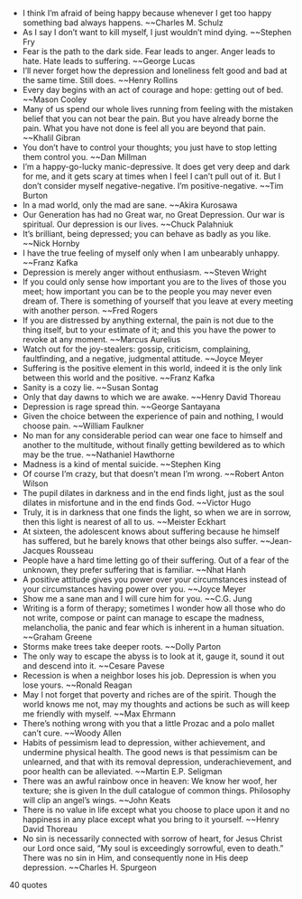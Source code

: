 - I think I’m afraid of being happy because whenever I get too happy something bad always happens. ~~Charles M. Schulz
 - As I say I don’t want to kill myself, I just wouldn’t mind dying. ~~Stephen Fry
 - Fear is the path to the dark side. Fear leads to anger. Anger leads to hate. Hate leads to suffering. ~~George Lucas
 - I’ll never forget how the depression and loneliness felt good and bad at the same time. Still does. ~~Henry Rollins
 - Every day begins with an act of courage and hope: getting out of bed. ~~Mason Cooley
 - Many of us spend our whole lives running from feeling with the mistaken belief that you can not bear the pain. But you have already borne the pain. What you have not done is feel all you are beyond that pain. ~~Khalil Gibran
 - You don’t have to control your thoughts; you just have to stop letting them control you. ~~Dan Millman
 - I’m a happy-go-lucky manic-depressive. It does get very deep and dark for me, and it gets scary at times when I feel I can’t pull out of it. But I don’t consider myself negative-negative. I’m positive-negative. ~~Tim Burton
 - In a mad world, only the mad are sane. ~~Akira Kurosawa
 - Our Generation has had no Great war, no Great Depression. Our war is spiritual. Our depression is our lives. ~~Chuck Palahniuk
 - It’s brilliant, being depressed; you can behave as badly as you like. ~~Nick Hornby
 - I have the true feeling of myself only when I am unbearably unhappy. ~~Franz Kafka
 - Depression is merely anger without enthusiasm. ~~Steven Wright
 - If you could only sense how important you are to the lives of those you meet; how important you can be to the people you may never even dream of. There is something of yourself that you leave at every meeting with another person. ~~Fred Rogers
 - If you are distressed by anything external, the pain is not due to the thing itself, but to your estimate of it; and this you have the power to revoke at any moment. ~~Marcus Aurelius
 - Watch out for the joy-stealers: gossip, criticism, complaining, faultfinding, and a negative, judgmental attitude. ~~Joyce Meyer
 - Suffering is the positive element in this world, indeed it is the only link between this world and the positive. ~~Franz Kafka
 - Sanity is a cozy lie. ~~Susan Sontag
 - Only that day dawns to which we are awake. ~~Henry David Thoreau
 - Depression is rage spread thin. ~~George Santayana
 - Given the choice between the experience of pain and nothing, I would choose pain. ~~William Faulkner
 - No man for any considerable period can wear one face to himself and another to the multitude, without finally getting bewildered as to which may be the true. ~~Nathaniel Hawthorne
 - Madness is a kind of mental suicide. ~~Stephen King
 - Of course I’m crazy, but that doesn’t mean I’m wrong. ~~Robert Anton Wilson
 - The pupil dilates in darkness and in the end finds light, just as the soul dilates in misfortune and in the end finds God. ~~Victor Hugo
 - Truly, it is in darkness that one finds the light, so when we are in sorrow, then this light is nearest of all to us. ~~Meister Eckhart
 - At sixteen, the adolescent knows about suffering because he himself has suffered, but he barely knows that other beings also suffer. ~~Jean-Jacques Rousseau
 - People have a hard time letting go of their suffering. Out of a fear of the unknown, they prefer suffering that is familiar. ~~Nhat Hanh
 - A positive attitude gives you power over your circumstances instead of your circumstances having power over you. ~~Joyce Meyer
 - Show me a sane man and I will cure him for you. ~~C.G. Jung
 - Writing is a form of therapy; sometimes I wonder how all those who do not write, compose or paint can manage to escape the madness, melancholia, the panic and fear which is inherent in a human situation. ~~Graham Greene
 - Storms make trees take deeper roots. ~~Dolly Parton
 - The only way to escape the abyss is to look at it, gauge it, sound it out and descend into it. ~~Cesare Pavese
 - Recession is when a neighbor loses his job. Depression is when you lose yours. ~~Ronald Reagan
 - May I not forget that poverty and riches are of the spirit. Though the world knows me not, may my thoughts and actions be such as will keep me friendly with myself. ~~Max Ehrmann
 - There’s nothing wrong with you that a little Prozac and a polo mallet can’t cure. ~~Woody Allen
 - Habits of pessimism lead to depression, wither achievement, and undermine physical health. The good news is that pessimism can be unlearned, and that with its removal depression, underachievement, and poor health can be alleviated. ~~Martin E.P. Seligman
 - There was an awful rainbow once in heaven: We know her woof, her texture; she is given In the dull catalogue of common things. Philosophy will clip an angel’s wings. ~~John Keats
 - There is no value in life except what you choose to place upon it and no happiness in any place except what you bring to it yourself. ~~Henry David Thoreau
 - No sin is necessarily connected with sorrow of heart, for Jesus Christ our Lord once said, “My soul is exceedingly sorrowful, even to death.” There was no sin in Him, and consequently none in His deep depression. ~~Charles H. Spurgeon

40 quotes